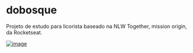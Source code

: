 # dobosque
Projeto de estudo para licorista baseado na NLW Together, mission origin, da Rocketseat.

[![image](https://user-images.githubusercontent.com/65312009/157256526-d0d4a9da-ee61-4866-bc0c-a46c936b37e4.png)](https://nicolepeiker.github.io/dobosque/)

